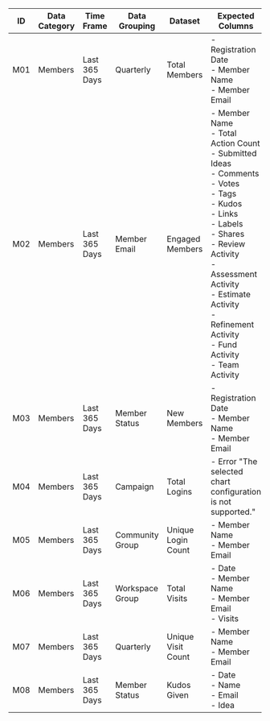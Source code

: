 | ID  | Data Category | Time Frame    | Data Grouping   | Dataset            | Expected Columns                                                                                                                                                                                                                                                                               |
|-----|---------------|---------------|-----------------|--------------------|------------------------------------------------------------------------------------------------------------------------------------------------------------------------------------------------------------------------------------------------------------------------------------------------|
| M01 | Members       | Last 365 Days | Quarterly       | Total Members      | - Registration Date<br/>- Member Name<br/>- Member Email                                                                                                                                                                                                                                       |
| M02 | Members       | Last 365 Days | Member Email    | Engaged Members    | - Member Name<br/>- Total Action Count<br/>- Submitted Ideas<br/>- Comments<br/>- Votes<br/>- Tags<br/>- Kudos<br/>- Links<br/>- Labels<br/>- Shares<br/>- Review Activity<br/>- Assessment Activity<br/>- Estimate Activity<br/>- Refinement Activity<br/>- Fund Activity<br/>- Team Activity |
| M03 | Members       | Last 365 Days | Member Status   | New Members        | - Registration Date<br/>- Member Name<br/>- Member Email                                                                                                                                                                                                                                       |
| M04 | Members       | Last 365 Days | Campaign        | Total Logins       | - Error "The selected chart configuration is not supported."                                                                                                                                                                                                                                   |
| M05 | Members       | Last 365 Days | Community Group | Unique Login Count | - Member Name<br/>- Member Email                                                                                                                                                                                                                                                               |
| M06 | Members       | Last 365 Days | Workspace Group | Total Visits       | - Date<br/>- Member Name<br/>- Member Email<br/>- Visits                                                                                                                                                                                                                                       |
| M07 | Members       | Last 365 Days | Quarterly       | Unique Visit Count | - Member Name<br/>- Member Email                                                                                                                                                                                                                                                               |
| M08 | Members       | Last 365 Days | Member Status   | Kudos Given        | - Date<br/>- Name<br/>- Email<br/>- Idea                                                                                                                                                                                                                                                       |
